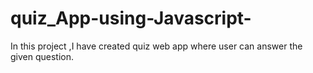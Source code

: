 # quiz_App-using-Javascript-
In this project ,I have created quiz web app where user can answer the given question. 
